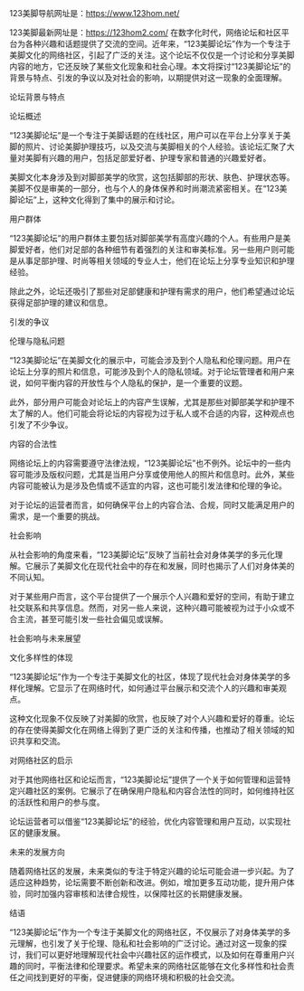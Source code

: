
123美脚导航网址是：https://www.123hom.net/

123美脚最新网址是：https://123hom2.com/
在数字化时代，网络论坛和社区平台为各种兴趣和话题提供了交流的空间。近年来，“123美脚论坛”作为一个专注于美脚文化的网络社区，引起了广泛的关注。这个论坛不仅仅是一个讨论和分享美脚内容的地方，它还反映了某些文化现象和社会心理。本文将探讨“123美脚论坛”的背景与特点、引发的争议以及对社会的影响，以期提供对这一现象的全面理解。

论坛背景与特点

论坛概述

“123美脚论坛”是一个专注于美脚话题的在线社区，用户可以在平台上分享关于美脚的照片、讨论美脚护理技巧，以及交流与美脚相关的个人经验。该论坛汇聚了大量对美脚有兴趣的用户，包括足部爱好者、护理专家和普通的兴趣爱好者。

美脚文化本身涉及到对脚部美学的欣赏，这包括脚部的形状、肤色、护理状态等。美脚不仅是审美的一部分，也与个人的身体保养和时尚潮流紧密相关。在“123美脚论坛”上，这种文化得到了集中的展示和讨论。

用户群体

“123美脚论坛”的用户群体主要包括对脚部美学有高度兴趣的个人。有些用户是美脚爱好者，他们对足部的各种细节有着强烈的关注和审美标准。另一些用户则可能是从事足部护理、时尚等相关领域的专业人士，他们在论坛上分享专业知识和护理经验。

除此之外，论坛还吸引了那些对足部健康和护理有需求的用户，他们希望通过论坛获得足部护理的建议和信息。

引发的争议

伦理与隐私问题

“123美脚论坛”在美脚文化的展示中，可能会涉及到个人隐私和伦理问题。用户在论坛上分享的照片和信息，可能涉及到个人的隐私领域。对于论坛管理者和用户来说，如何平衡内容的开放性与个人隐私的保护，是一个重要的议题。

此外，部分用户可能会对论坛上的内容产生误解，尤其是那些对脚部美学和护理不太了解的人。他们可能会将论坛的内容视为过于私人或不合适的内容，这种观点也引发了不少争议。

内容的合法性

网络论坛上的内容需要遵守法律法规，“123美脚论坛”也不例外。论坛中的一些内容可能涉及版权问题，尤其是当用户分享或使用他人的照片和信息时。此外，某些内容可能被认为是涉及色情或不适宜的内容，这也可能引发法律和伦理的争论。

对于论坛的运营者而言，如何确保平台上的内容合法、合规，同时又能满足用户的需求，是一个重要的挑战。

社会影响

从社会影响的角度来看，“123美脚论坛”反映了当前社会对身体美学的多元化理解。它展示了美脚文化在现代社会中的存在和发展，同时也揭示了人们对身体美的不同认知。

对于某些用户而言，这个平台提供了一个展示个人兴趣和爱好的空间，有助于建立社交联系和共享信息。然而，对另一些人来说，这种兴趣可能被视为过于小众或不合主流，甚至可能引发一些社会偏见或误解。

社会影响与未来展望

文化多样性的体现

“123美脚论坛”作为一个专注于美脚文化的社区，体现了现代社会对身体美学的多样化理解。它显示了在网络时代，如何通过平台展示和交流个人的兴趣和审美观点。

这种文化现象不仅反映了对美脚的欣赏，也反映了对个人兴趣和爱好的尊重。论坛的存在使得美脚文化在网络上得到了更广泛的关注和传播，也推动了相关领域的知识共享和交流。

对网络社区的启示

对于其他网络社区和论坛而言，“123美脚论坛”提供了一个关于如何管理和运营特定兴趣社区的案例。它展示了在确保用户隐私和内容合法性的同时，如何维持社区的活跃性和用户的参与度。

论坛运营者可以借鉴“123美脚论坛”的经验，优化内容管理和用户互动，以实现社区的健康发展。

未来的发展方向

随着网络社区的发展，未来类似的专注于特定兴趣的论坛可能会进一步兴起。为了适应这种趋势，论坛需要不断创新和改进。例如，增加更多互动功能，提升用户体验，同时加强内容审核和法律合规性，以保障社区的长期健康发展。

结语

“123美脚论坛”作为一个专注于美脚文化的网络社区，不仅展示了对身体美学的多元理解，也引发了关于伦理、隐私和社会影响的广泛讨论。通过对这一现象的探讨，我们可以更好地理解现代社会中兴趣社区的运作模式，以及如何在尊重用户兴趣的同时，平衡法律和伦理要求。希望未来的网络社区能够在文化多样性和社会责任之间找到更好的平衡，促进健康的网络环境和积极的社会交流。
